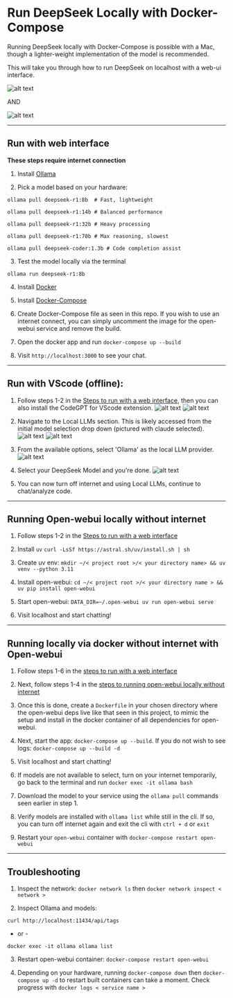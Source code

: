 # Run DeepSeek Locally with Docker-Compose

Running DeepSeek locally with Docker-Compose is possible with a Mac, though a lighter-weight implementation of the model is recommended.

This will take you through how to run DeepSeek on localhost with a web-ui interface. 

![alt text](image.png) 

AND 

![alt text](image-1.png)

<hr/>

## Run with web interface

**These steps require internet connection**

1. Install [Ollama](https://martech.org/how-to-run-deepseek-locally-on-your-computer/)

2.  Pick a model based on your hardware:
```
ollama pull deepseek-r1:8b  # Fast, lightweight  

ollama pull deepseek-r1:14b # Balanced performance  

ollama pull deepseek-r1:32b # Heavy processing  

ollama pull deepseek-r1:70b # Max reasoning, slowest

ollama pull deepseek-coder:1.3b # Code completion assist
```
3. Test the model locally via the terminal 
```
ollama run deepseek-r1:8b
```

4. Install [Docker](https://www.docker.com/get-started)

5. Install [Docker-Compose](https://formulae.brew.sh/formula/docker-compose)

6. Create Docker-Compose file as seen in this repo. If you wish to use an internet connect, you can simply uncomment the image for the open-webui service and remove the build. 

7. Open the docker app and run `docker-compose up --build`

8. Visit `http://localhost:3000` to see your chat. 

<hr/>

## Run with VScode (offline):

1. Follow steps 1-2 in the [Steps to run with a web interface](#run-with-web-interface), then you can also install the CodeGPT for VScode extension. 
![alt text](image-2.png)
![alt text](image-3.png)

2. Navigate to the Local LLMs section. This is likely accessed from the initial model selection drop down (pictured with claude selected).
![alt text](image-9.png)
![alt text](image-10.png)

3. From the available options, select 'Ollama' as the local LLM provider.
![alt text](image-11.png)

4. Select your DeepSeek Model and you're done.
![alt text](image-12.png)

5. You can now turn off internet and using Local LLMs, continue to chat/analyze code. 

<hr/>

## Running Open-webui locally without internet

1. Follow steps 1-2 in the [Steps to run with a web interface](#run-with-web-interface)

2. Install `uv` `curl -LsSf https://astral.sh/uv/install.sh | sh`

3. Create uv env:  `mkdir ~/< project root >/< your directory name> && uv venv --python 3.11`

4. Install open-webui: `cd ~/< project root >/< your directory name > && uv pip install open-webui`

5. Start open-webui: `DATA_DIR=~/.open-webui uv run open-webui serve`

6. Visit localhost and start chatting!

<hr/>

## Running locally via docker without internet with Open-webui

1. Follow steps 1-6 in the [steps to run with a web interface](#run-with-web-interface)

2. Next, follow steps 1-4 in the [steps to running open-webui locally without internet](#running-open-webui-locally-without-internet)

3. Once this is done, create a `Dockerfile` in your chosen directory where the open-webui deps live like that seen in this project, to mimic the setup and install in the docker container of all dependencies for open-webui.

4. Next, start the app: `docker-compose up --build`. If you do not wish to see logs: `docker-compose up --build -d`

5. Visit localhost and start chatting!

6. If models are not available to select, turn on your internet temporarily, go back to the terminal and run `docker exec -it ollama bash`

7. Download the model to your service using the `ollama pull` commands seen earlier in step 1. 

8. Verify models are installed with `ollama list` while still in the cli. If so, you can turn off internet again and exit the cli with `ctrl + d` or `exit`

9. Restart your `open-webui` container with `docker-compose restart open-webui`

<hr/>

## Troubleshooting

1. Inspect the network: `docker network ls` then `docker network inspect < network >`

2. Inspect Ollama and models: 

`curl http://localhost:11434/api/tags`

- or -

`docker exec -it ollama ollama list`

3. Restart open-webui container: `docker-compose restart open-webui`

4. Depending on your hardware, running `docker-compose down` then `docker-compose up -d` to restart built containers can take a moment. Check progress with `docker logs < service name >`
